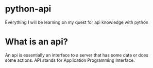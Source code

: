 # python-api
Everything I will be learning on my quest for api knowledge with python

# What is an api?
An api is essentially an interface to a server that has some data or does some actions.
API stands for Application Programming Interface.